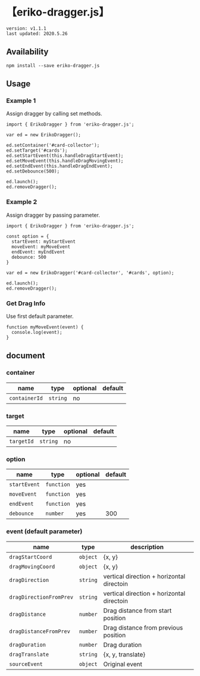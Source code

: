 # 【eriko-dragger.js】

```text=
version: v1.1.1
last updated: 2020.5.26
```

## Availability

```shell=
npm install --save eriko-dragger.js
```

## Usage

### Example 1

Assign dragger by calling set methods.

```javascript=
import { ErikoDragger } from 'eriko-dragger.js';

var ed = new ErikoDragger();

ed.setContainer('#card-collector');
ed.setTarget('#cards');
ed.setStartEvent(this.handleDragStartEvent);
ed.setMoveEvent(this.handleDragMovingEvent);
ed.setEndEvent(this.handleDragEndEvent);
ed.setDebounce(500);

ed.launch();
ed.removeDragger();
```

### Example 2

Assign dragger by passing parameter.

```javascript=
import { ErikoDragger } from 'eriko-dragger.js';

const option = {
  startEvent: myStartEvent
  moveEvent: myMoveEvent
  endEvent: myEndEvent
  debounce: 500
}

var ed = new ErikoDragger('#card-collector', '#cards', option);

ed.launch();
ed.removeDragger();
```

### Get Drag Info

Use first default parameter.

```javascript=
function myMoveEvent(event) {
  console.log(event);
}
```

## document

### container

name | type | optional | default
--- | --- | --- | ---
`containerId` | `string` | no |

### target

name | type | optional | default
--- | --- | --- | ---
`targetId` | `string` | no |

### option

name | type | optional | default
--- | --- | --- | ---
`startEvent` | `function` | yes |
`moveEvent` | `function` | yes |
`endEvent` | `function` | yes |
`debounce` | `number` | yes | 300

### event (default parameter)

name | type | description
--- | --- | ---
`dragStartCoord` | `object` | {x, y}
`dragMovingCoord` | `object` | {x, y}
`dragDirection` | `string` | vertical direction + horizontal directoin
`dragDirectionFromPrev` | `string` | vertical direction + horizontal directoin
`dragDistance` | `number` | Drag distance from start position
`dragDistanceFromPrev` | `number` | Drag distance from previous position
`dragDuration` | `number` | Drag duration
`dragTranslate` | `string` | {x, y, translate}
`sourceEvent` | `object` | Original event
